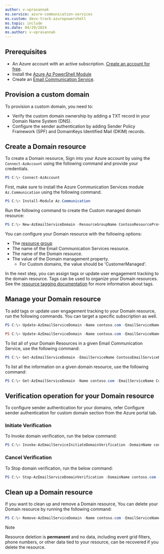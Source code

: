 ```yaml
---
author: v-vprasannak
ms.service: azure-communication-services
ms.custom: devx-track-azurepowershell
ms.topic: include
ms.date: 04/29/2024
ms.author: v-vprasannak
---
```

## Prerequisites

- An Azure account with an active subscription. [Create an account for free](https://azure.microsoft.com/free/dotnet/).
- Install the [Azure Az PowerShell Module](/powershell/azure/)
- Create an [Email Communication Service](/azure/communication-services/quickstarts/email/create-email-communication-resource).

## Provision a custom domain

To provision a custom domain, you need to:
    
* Verify the custom domain ownership by adding a TXT record in your Domain Name System (DNS).
* Configure the sender authentication by adding Sender Policy Framework (SPF) and DomainKeys Identified Mail (DKIM) records.

## Create a Domain resource

To create a Domain resource, Sign into your Azure account by using the ```Connect-AzAccount``` using the following command and provide your credentials.

```PowerShell
PS C:\> Connect-AzAccount
```

First, make sure to install the Azure Communication Services module ```Az.Communication``` using the following command.

```PowerShell
PS C:\> Install-Module Az.Communication
```

Run the following command to create the Custom managed domain resource:

```PowerShell
PS C:\> New-AzEmailServiceDomain -ResourceGroupName ContosoResourceProvider1 -EmailServiceName ContosoEmailServiceResource1 -Name contoso.com -DomainManagement CustomerManaged
```

You can configure your Domain resource with the following options:

* The [resource group](../../../../azure-resource-manager/management/manage-resource-groups-powershell.md)
* The name of the Email Communication Services resource.
* The name of the Domain resource.
* The value of the Domain management property.
	* For Custom domains, the value should be 'CustomerManaged'.

In the next step, you can assign tags or update user engagement tracking to the domain resource. Tags can be used to organize your Domain resources. See the [resource tagging documentation](../../../../azure-resource-manager/management/tag-resources.md) for more information about tags.

## Manage your Domain resource

To add tags or update user engagement tracking to your Domain resource, run the following commands. You can target a specific subscription as well.

```PowerShell
PS C:\> Update-AzEmailServiceDomain -Name contoso.com -EmailServiceName ContosoEmailServiceResource1 -ResourceGroupName ContosoResourceProvider1 -Tag @{ExampleKey1="ExampleValue1"} -UserEngagementTracking 1

PS C:\> Update-AzEmailServiceDomain -Name contoso.com -EmailServiceName ContosoEmailServiceResource1 -ResourceGroupName ContosoResourceProvider1 -Tag @{ExampleKey1="ExampleValue1"} -UserEngagementTracking 0 -SubscriptionId SubscriptionID
```

To list all of your Domain Resources in a given Email Communication Service, use the following command:

```PowerShell
PS C:\> Get-AzEmailServiceDomain -EmailServiceName ContosoEmailServiceResource1 -ResourceGroupName ContosoResourceProvider1
```

To list all the information on a given domain resource, use the following command:

```PowerShell
PS C:\> Get-AzEmailServiceDomain -Name contoso.com -EmailServiceName ContosoEmailServiceResource1 -ResourceGroupName ContosoResourceProvider1
```

## Verification operation for your Domain resource

To configure sender authentication for your domains, refer Configure sender authentication for custom domain section from the Azure portal tab.

### Initiate Verification

To Invoke domain verification, run the below command:

```PowerShell
PS C:\> Invoke-AzEmailServiceInitiateDomainVerification -DomainName contoso.com -EmailServiceName ContosoEmailServiceResource1 -ResourceGroupName ContosoResourceProvider1 -VerificationType Domain
```

### Cancel Verification

To Stop domain verification, run the below command:

```PowerShell
PS C:\> Stop-AzEmailServiceDomainVerification -DomainName contoso.com -EmailServiceName ContosoEmailServiceResource1 -ResourceGroupName ContosoResourceProvider1 -VerificationType Domain
```

## Clean up a Domain resource

If you want to clean up and remove a Domain resource, You can delete your Domain resource by running the following command:

```PowerShell
PS C:\> Remove-AzEmailServiceDomain -Name contoso.com -EmailServiceName ContosoEmailServiceResource1 -ResourceGroupName ContosoResourceProvider1
```

> [!NOTE]
> Resource deletion is **permanent** and no data, including event grid filters, phone numbers, or other data tied to your resource, can be recovered if you delete the resource.